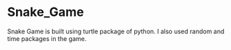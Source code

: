 # Snake_Game
Snake Game is built using turtle package of python. I also used random and time packages in the game.
